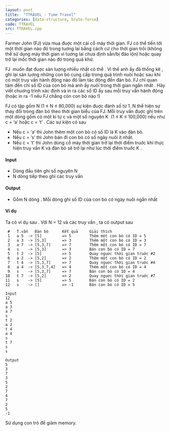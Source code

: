 ```yaml
---
layout: post
title:  "TTRAVEL - Time Travel"
categories: [data-structure, brute-force]
code: TTRAVEL
src: TTRAVEL.cpp
---
```




Farmer John (FJ) vừa mua đuợc một cái cỗ máy thời gian. FJ có thể tiến tới một thời gian nào đó trong tuơng lai bằng cách cứ cho thời gian trôi (không thể sử dụng máy thời gian vì tuơng lai chưa định sẵn/bị đảo lộn) hoặc quay trở lại mốc thời gian nào đó trong quá khứ.

FJ  muốn đạt đuợc sản luợng nhiều nhất có thể . Vì thế anh ấy đã thống kê , ghi lại sản lụơng những con bò cung cấp trong quá trình nuôi hoặc sau khi có một truy vấn hành động nào đó làm tác động đến đàn bò. FJ chỉ quan tâm đến chỉ số ID của con bò mà anh ấy nuôi trong thời gian ngắn nhất . Hãy viết chuơng trình xác định và in ra các số ID ấy sau mỗi truy vấn hành động (hoặc in ra -1 nếu FJ chẳng còn con bò nào !)

FJ có tập gồm N (1 ≤ N ≤ 80,000) sự kiện đuợc đánh số từ 1..N thể hiện sự thay đổi trong đàn bò theo thời gian biểu của FJ. Mỗi truy vấn đuợc ghi trên một dòng gồm có một kí tự c và một số nguyên K  (1 ≤ K ≤ 100,000) nếu như c = ‘a’ hoặc c = ‘t’ . Các sự kiện có sau

+ Nếu c = ‘a’ thì John thêm một con bò có số ID là K vào đàn bò.
+ Nếu c = ‘s’ thì John bán đi con bò có số ngày nuôi ít nhất.
+ Nếu c = ‘t’ thì John dùng cỗ máy thời gian trở lại thời điểm truớc khi thực hiện truy vấn K và đàn bò sẽ trở lại như lúc thời điểm truớc K .

#### Input

+ Dòng đầu tiên ghi số nguyên N
+ N dòng tiếp theo ghi các truy vấn

#### Output

+ Gồm N dòng . Mỗi dòng ghi số ID của con bò có ngày nuôi ngắn nhất 


#### Ví dụ

Ta có ví dụ sau . Với N = 12 và các truy vấn , ta có output sau

```
 #   T.vấn   Đàn bò      Kết quả     Giải thích
 1   a 5  -> [5]         => 5        Thêm một con bò có ID = 5
 2   a 3  -> [5,3]       => 3        Thêm một con bò có ID = 3
 3   a 7  -> [5,3,7]     => 7        Thêm một con bò có ID = 7
 4   s    -> [5,3]       => 3        Bán con bò có ID = 7
 5   t 2  -> [5]         => 5        Quay ngụơc thời gian truớc #2
 6   a 2  -> [5,2]       => 2        Thêm một con bò có ID = 2
 7   t 4  -> [5,3,7]     => 7        Quay ngụơc thời gian truớc #4
 8   a 4  -> [5,3,7,4]   => 4        Thêm một con bò có ID = 4
 9   s    -> [5,3,7]     => 7        Bán con bò có ID = 4
10   t 7  -> [5,2]       => 2        Quay ngụơc thời gian truớc #7
11   s    -> [5]         => 5        Bán con bò có ID = 2
12   s    -> []          => -1       Bán con bò có ID = 5
```


```
Input
12
a 5
a 3
a 7
s
t 2
a 2
t 4
a 4
s
t 7
s
s

Output
5
3
7
3
5
2
7
4
7
2
5
-1
```

<!--more-->



Sử dụng con trỏ để giảm memory.
